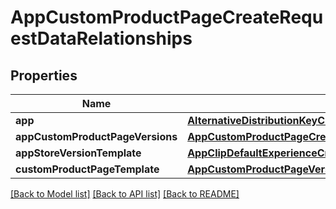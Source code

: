 # AppCustomProductPageCreateRequestDataRelationships

## Properties
Name | Type | Description | Notes
------------ | ------------- | ------------- | -------------
**app** | [**AlternativeDistributionKeyCreateRequestDataRelationshipsApp**](AlternativeDistributionKeyCreateRequestDataRelationshipsApp.md) |  | 
**appCustomProductPageVersions** | [**AppCustomProductPageCreateRequestDataRelationshipsAppCustomProductPageVersions**](AppCustomProductPageCreateRequestDataRelationshipsAppCustomProductPageVersions.md) |  | [optional] 
**appStoreVersionTemplate** | [**AppClipDefaultExperienceCreateRequestDataRelationshipsReleaseWithAppStoreVersion**](AppClipDefaultExperienceCreateRequestDataRelationshipsReleaseWithAppStoreVersion.md) |  | [optional] 
**customProductPageTemplate** | [**AppCustomProductPageVersionInlineCreateRelationshipsAppCustomProductPage**](AppCustomProductPageVersionInlineCreateRelationshipsAppCustomProductPage.md) |  | [optional] 

[[Back to Model list]](../README.md#documentation-for-models) [[Back to API list]](../README.md#documentation-for-api-endpoints) [[Back to README]](../README.md)


